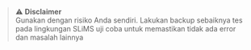 <blockquote>
<p dir="auto"><g-emoji class="g-emoji" alias="warning">⚠️</g-emoji> <strong>Disclaimer</strong><br>
Gunakan dengan risiko Anda sendiri. Lakukan backup sebaiknya tes pada lingkungan SLiMS uji coba untuk memastikan tidak ada error dan masalah lainnya</p>
</blockquote>
